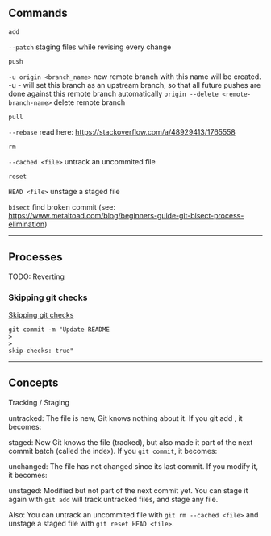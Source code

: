 ## Commands

`add`

  `--patch`     staging files while revising every change

`push`

  `-u origin <branch_name>`    new remote branch with this name will be created. -u - will set this branch as an upstream branch, so that all future pushes are done against this remote branch automatically
  `origin --delete <remote-branch-name>`     delete remote branch

`pull`

  `--rebase`      read here: https://stackoverflow.com/a/48929413/1765558

`rm`

  `--cached <file>`     untrack an uncommited file

`reset`

  `HEAD <file>`     unstage a staged file

`bisect`      find broken commit (see: https://www.metaltoad.com/blog/beginners-guide-git-bisect-process-elimination)

--------------------------------------------------------------------------------

## Processes

TODO: Reverting

### Skipping git checks
[Skipping git checks](https://docs.github.com/en/pull-requests/collaborating-with-pull-requests/collaborating-on-repositories-with-code-quality-features/about-status-checks#skipping-and-requesting-checks-for-individual-commits)
```
git commit -m "Update README
>
>
skip-checks: true"
```

--------------------------------------------------------------------------------

## Concepts

Tracking / Staging

untracked: The file is new, Git knows nothing about it. If you git add <file>, it becomes:

staged: Now Git knows the file (tracked), but also made it part of the next commit batch (called the index). If you `git commit`, it becomes:

unchanged: The file has not changed since its last commit. If you modify it, it becomes:

unstaged: Modified but not part of the next commit yet. You can stage it again with `git add` will track untracked files, and stage any file.

Also: You can untrack an uncommited file with `git rm --cached <file>` and unstage a staged file with `git reset HEAD <file>`.
